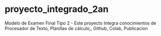 # proyecto_integrado_2an
Modelo de Examen Final Tipo 2 - Este proyecto Integra conocimientos de Procesador de Texto, Planillas de cálculo,, Github, Colab, Publicacion
